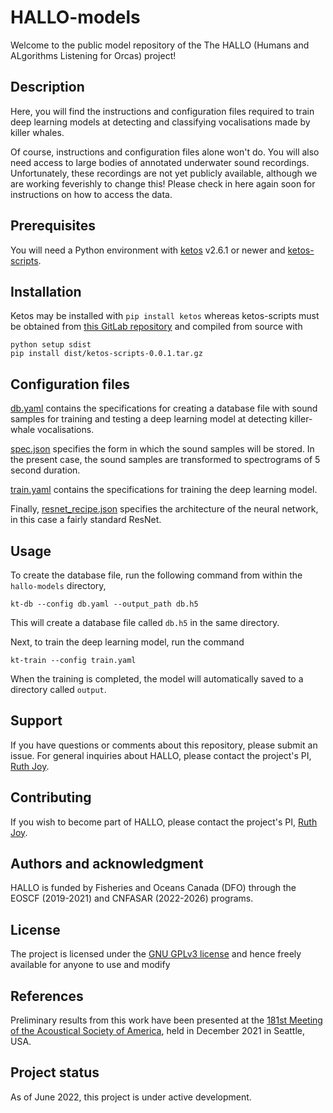 # HALLO-models

Welcome to the public model repository of the The HALLO 
(Humans and ALgorithms Listening for Orcas) project!


## Description

Here, you will find the instructions and configuration files required to 
train deep learning models at detecting and classifying vocalisations
made by killer whales.

Of course, instructions and configuration files alone won't do. You will 
also need access to large bodies of annotated underwater sound recordings. 
Unfortunately, these recordings are not yet publicly available, although we 
are working feverishly to change this! Please check in here again 
soon for instructions on how to access the data. 



## Prerequisites

You will need a Python environment with [ketos](https://docs.meridian.cs.dal.ca/ketos/) v2.6.1 
or newer and [ketos-scripts](https://gitlab.meridian.cs.dal.ca/public_projects/ketos_scripts).


## Installation

Ketos may be installed with `pip install ketos` whereas ketos-scripts must be 
obtained from [this GitLab repository](https://gitlab.meridian.cs.dal.ca/public_projects/ketos_scripts) 
and compiled from source with 
```
python setup sdist
pip install dist/ketos-scripts-0.0.1.tar.gz 
```


## Configuration files

[db.yaml](db.yaml) contains the specifications for creating a 
database file with sound samples for training and testing a deep learning 
model at detecting killer-whale vocalisations.

[spec.json](spec.json) specifies the form in which the sound 
samples will be stored. In the present case, the sound samples are 
transformed to spectrograms of 5 second duration.

[train.yaml](train.yaml) contains the specifications for training 
the deep learning model.

Finally, [resnet_recipe.json](resnet_recipe.json) specifies the architecture 
of the neural network, in this case a fairly standard ResNet.


## Usage

To create the database file, run the following command from within the `hallo-models` 
directory,
```
kt-db --config db.yaml --output_path db.h5
```
This will create a database file called `db.h5` in the same directory.

Next, to train the deep learning model, run the command
```
kt-train --config train.yaml
```
When the training is completed, the model will automatically saved to a 
directory called `output`.



## Support

If you have questions or comments about this repository, please submit an issue.
For general inquiries about HALLO, please contact the project's PI, 
[Ruth Joy](https://www.sfu.ca/~rjoy/).


## Contributing

If you wish to become part of HALLO, please contact the project's PI, 
[Ruth Joy](https://www.sfu.ca/~rjoy/).


## Authors and acknowledgment

HALLO is funded by Fisheries and Oceans Canada (DFO) 
through the EOSCF (2019-2021) and CNFASAR (2022-2026) programs.


## License

The project is licensed under the [GNU GPLv3 license](https://www.gnu.org/licenses/) 
and hence freely available for anyone to use and modify


## References

Preliminary results from this work have been presented at the 
[181st Meeting of the Acoustical Society of America](https://asa.scitation.org/doi/abs/10.1121/10.0008312), 
held in December 2021 in Seattle, USA.


## Project status

As of June 2022, this project is under active development.
